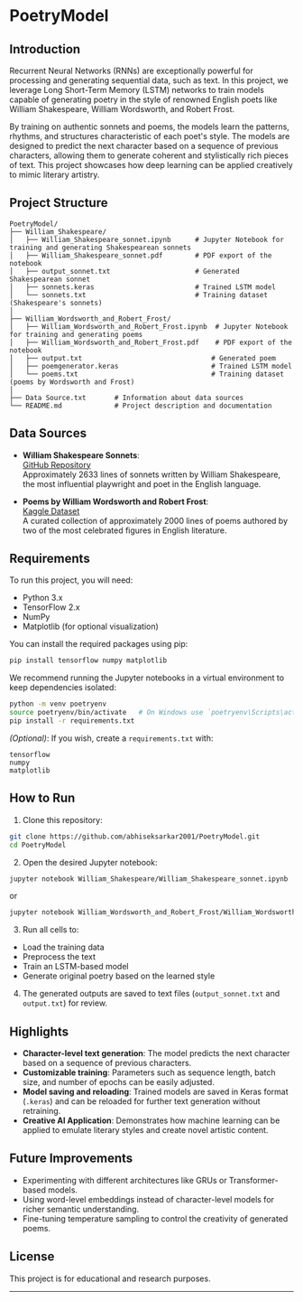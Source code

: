 # PoetryModel

## Introduction

Recurrent Neural Networks (RNNs) are exceptionally powerful for processing and generating sequential data, such as text. In this project, we leverage Long Short-Term Memory (LSTM) networks to train models capable of generating poetry in the style of renowned English poets like William Shakespeare, William Wordsworth, and Robert Frost.

By training on authentic sonnets and poems, the models learn the patterns, rhythms, and structures characteristic of each poet's style. The models are designed to predict the next character based on a sequence of previous characters, allowing them to generate coherent and stylistically rich pieces of text. This project showcases how deep learning can be applied creatively to mimic literary artistry.

## Project Structure

```
PoetryModel/
├── William_Shakespeare/
│   ├── William_Shakespeare_sonnet.ipynb      # Jupyter Notebook for training and generating Shakespearean sonnets
│   ├── William_Shakespeare_sonnet.pdf        # PDF export of the notebook
│   ├── output_sonnet.txt                     # Generated Shakespearean sonnet
│   ├── sonnets.keras                         # Trained LSTM model
│   └── sonnets.txt                           # Training dataset (Shakespeare's sonnets)
│
├── William_Wordsworth_and_Robert_Frost/
│   ├── William_Wordsworth_and_Robert_Frost.ipynb  # Jupyter Notebook for training and generating poems
│   ├── William_Wordsworth_and_Robert_Frost.pdf    # PDF export of the notebook
│   ├── output.txt                                # Generated poem
│   ├── poemgenerator.keras                       # Trained LSTM model
│   └── poems.txt                                 # Training dataset (poems by Wordsworth and Frost)
│
├── Data Source.txt       # Information about data sources
└── README.md             # Project description and documentation
```

## Data Sources

- **William Shakespeare Sonnets**:  
  [GitHub Repository](https://github.com/martin-gorner/tensorflow-rnn-shakespeare/blob/master/shakespeare/sonnets.txt)  
  Approximately 2633 lines of sonnets written by William Shakespeare, the most influential playwright and poet in the English language.

- **Poems by William Wordsworth and Robert Frost**:  
  [Kaggle Dataset](https://www.kaggle.com/datasets/charunisa/english-poems-dataset?resource=download)  
  A curated collection of approximately 2000 lines of poems authored by two of the most celebrated figures in English literature.

## Requirements

To run this project, you will need:

- Python 3.x
- TensorFlow 2.x
- NumPy
- Matplotlib (for optional visualization)

You can install the required packages using pip:

```bash
pip install tensorflow numpy matplotlib
```

We recommend running the Jupyter notebooks in a virtual environment to keep dependencies isolated:

```bash
python -m venv poetryenv
source poetryenv/bin/activate   # On Windows use `poetryenv\Scripts\activate`
pip install -r requirements.txt
```

*(Optional)*: If you wish, create a `requirements.txt` with:

```
tensorflow
numpy
matplotlib
```

## How to Run

1. Clone this repository:

```bash
git clone https://github.com/abhiseksarkar2001/PoetryModel.git
cd PoetryModel
```

2. Open the desired Jupyter notebook:

```bash
jupyter notebook William_Shakespeare/William_Shakespeare_sonnet.ipynb
```

or

```bash
jupyter notebook William_Wordsworth_and_Robert_Frost/William_Wordsworth_and_Robert_Frost.ipynb
```

3. Run all cells to:

- Load the training data
- Preprocess the text
- Train an LSTM-based model
- Generate original poetry based on the learned style

4. The generated outputs are saved to text files (`output_sonnet.txt` and `output.txt`) for review.

## Highlights

- **Character-level text generation**: The model predicts the next character based on a sequence of previous characters.
- **Customizable training**: Parameters such as sequence length, batch size, and number of epochs can be easily adjusted.
- **Model saving and reloading**: Trained models are saved in Keras format (`.keras`) and can be reloaded for further text generation without retraining.
- **Creative AI Application**: Demonstrates how machine learning can be applied to emulate literary styles and create novel artistic content.

## Future Improvements

- Experimenting with different architectures like GRUs or Transformer-based models.
- Using word-level embeddings instead of character-level models for richer semantic understanding.
- Fine-tuning temperature sampling to control the creativity of generated poems.

## License

This project is for educational and research purposes.

---
